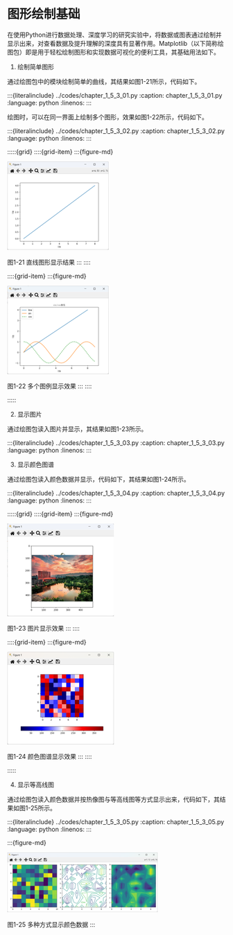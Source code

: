 # 图形绘制基础


在使用Python进行数据处理、深度学习的研究实验中，将数据或图表通过绘制并显示出来，对查看数据及提升理解的深度具有显著作用。Matplotlib（以下简称绘图包）即是用于轻松绘制图形和实现数据可视化的便利工具，其基础用法如下。

1. 绘制简单图形


通过绘图包中的模块绘制简单的曲线，其结果如图1-21所示，代码如下。

:::{literalinclude} ../codes/chapter_1_5_3_01.py
:caption: chapter_1_5_3_01.py
:language: python
:linenos:
:::


绘图时，可以在同一界面上绘制多个图形，效果如图1-22所示，代码如下。

:::{literalinclude} ../codes/chapter_1_5_3_02.py
:caption: chapter_1_5_3_02.py
:language: python
:linenos:
:::

:::::{grid}
::::{grid-item}
:::{figure-md}

<img src="../../_static/1/1.5/1-21.png" alt="图1-21 直线图形显示结果">

图1-21 直线图形显示结果
:::
::::

::::{grid-item}
:::{figure-md}

<img src="../../_static/1/1.5/1-22.png" alt="图1-22 多个图例显示效果">

图1-22 多个图例显示效果
:::
::::

:::::

2. 显示图片


通过绘图包读入图片并显示，其结果如图1-23所示。

:::{literalinclude} ../codes/chapter_1_5_3_03.py
:caption: chapter_1_5_3_03.py
:language: python
:linenos:
:::

3. 显示颜色图谱


通过绘图包读入颜色数据并显示，代码如下，其结果如图1-24所示。

:::{literalinclude} ../codes/chapter_1_5_3_04.py
:caption: chapter_1_5_3_04.py
:language: python
:linenos:
:::


:::::{grid}
::::{grid-item}
:::{figure-md}

<img src="../../_static/1/1.5/1-23.png" alt="图1-23 图片显示效果">

图1-23 图片显示效果
:::
::::

::::{grid-item}
:::{figure-md}

<img src="../../_static/1/1.5/1-24.png" alt="图1-24 颜色图谱显示效果">

图1-24 颜色图谱显示效果
:::
::::

:::::

4. 显示等高线图


通过绘图包读入颜色数据并按热像图与等高线图等方式显示出来，代码如下，其结果如图1-25所示。

:::{literalinclude} ../codes/chapter_1_5_3_05.py
:caption: chapter_1_5_3_05.py
:language: python
:linenos:
:::

:::{figure-md}

<img src="../../_static/1/1.5/1-25.png" alt="图1-25 多种方式显示颜色数据">

图1-25 多种方式显示颜色数据
:::
